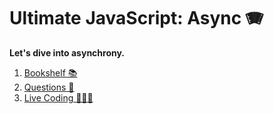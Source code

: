 # Ultimate JavaScript: Async 🪗

**Let's dive into asynchrony.**

1. [Bookshelf 📚](./bookshelf.md)
2. [Questions 🤔](./questions.md)
3. [Live Coding 🧑🏼‍💻](live-coding.md)
